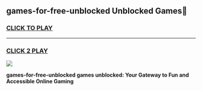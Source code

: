 
## games-for-free-unblocked Unblocked Games👋
<h3>
<a href="https://news.freeplayer.one?title=games-for-free-unblocked&ref=16F">CLICK TO PLAY</a></h3>
<hr>

<h3>
<a href="https://news.freeplayer.one?title=games-for-free-unblocked&ref=16F">CLICK 2 PLAY</a>
  
</h3>

<a href="https://news.freeplayer.one?title=games-for-free-unblocked&ref=16F/"><img src="https://clearcache.store/games.png"></a>


**games-for-free-unblocked games unblocked: Your Gateway to Fun and Accessible Online Gaming**
